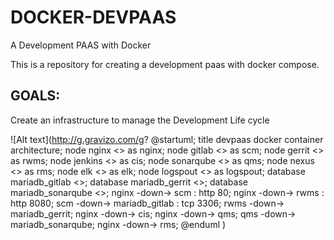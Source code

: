 # DOCKER-DEVPAAS
A Development PAAS with Docker

This is a repository for creating a development paas with docker compose.

## GOALS:
Create an infrastructure to manage the Development Life cycle

![Alt text](http://g.gravizo.com/g?
@startuml;
title devpaas docker container architecture;
node nginx <<docker container>> as nginx;
node gitlab <<docker container>> as scm;
node gerrit <<docker container>> as rwms;
node jenkins <<docker container>> as cis;
node sonarqube <<docker container>> as qms;
node nexus <<docker container>> as rms;
node elk <<docker container>> as elk;
node logspout <<docker container>> as logspout;
database mariadb_gitlab <<docker container>>;
database mariadb_gerrit <<docker container>>;
database mariadb_sonarqube <<docker container>>;
nginx -down-> scm : http 80;
nginx -down-> rwms : http 8080;
scm -down-> mariadb_gitlab : tcp 3306;
rwms -down-> mariadb_gerrit;
nginx -down-> cis;
nginx -down-> qms;
qms -down-> mariadb_sonarqube;
nginx -down-> rms;
@enduml
)
